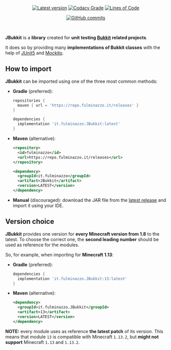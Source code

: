 <p align="center">
  <a href="../../releases/latest"><img src="https://img.shields.io/github/v/release/Fulminazzo/JBukkit?display_name=tag&color=red" alt="Latest version" /></a>
  <a href="https://app.codacy.com/gh/Fulminazzo/JBukkit/"><img src="https://app.codacy.com/project/badge/Grade/245a80286391425d8f7fad220824c566" alt="Codacy Grade" /></a>
  <a href="https://app.codacy.com/gh/Fulminazzo/JBukkit/"><img src="https://tokei.rs/b1/github/Fulminazzo/JBukkit?category=code&style=flat" alt="Lines of Code" /></a>
</p>
<p align="center">
    <a href="../../commit/"><img src="https://img.shields.io/github/commits-since/Fulminazzo/JBukkit/1.0" alt="GitHub commits"/></a>
</p>

<p align="center">
    <img src="https://forthebadge.com/images/badges/code-sucks-it-works.svg" alt="">
    <img src="https://forthebadge.com/images/badges/pro-crastinatior.svg" alt="">
</p>

**JBukkit** is a **library** created for **unit testing [Bukkit](https://dev.bukkit.org/) related projects**.

It does so by providing many **implementations of Bukkit classes** with the help of [JUnit5](https://junit.org/junit5/) and [Mockito](https://site.mockito.org/).

## How to import
**JBukkit** can be imported using one of the three most common methods:
- **Gradle** (preferred):
  ```groovy
  repositories {
  	maven { url = 'https://repo.fulminazzo.it/releases' }
  }

  dependencies {
  	implementation 'it.fulminazzo:JBukkit:latest'
  }
  ```
- **Maven** (alternative):
  ```xml
  <repository>
  	<id>fulminazzo</id>
  	<url>https://repo.fulminazzo.it/releases</url>
  </repository>
  ```
  ```xml
  <dependency>
  	<groupId>it.fulminazzo</groupId>
  	<artifact>JBukkit</artifact>
  	<version>LATEST</version>
  </dependency>
  ```
- **Manual** (discouraged): download the JAR file from the [latest release](../../releases/latest) and import it using your IDE.

## Version choice
**JBukkit** provides one version for **every Minecraft version from 1.8** to the latest.
To choose the correct one, the **second leading number** should be used as reference for the modules.

So, for example, when importing for **Minecraft 1.13**:
- **Gradle** (preferred):
  ```groovy
  dependencies {
  	implementation 'it.fulminazzo.JBukkit:13:latest'
  }
  ```
- **Maven** (alternative):
  ```xml
  <dependency>
  	<groupId>it.fulminazzo.JBukkit</groupId>
  	<artifact>13</artifact>
  	<version>LATEST</version>
  </dependency>
  ```
  
**NOTE:** every module uses as reference **the latest patch** of its version.
This means that module `13` is compatible with Minecraft `1.13.2`, 
but **might not support** Minecraft `1.13` and `1.13.2`.
